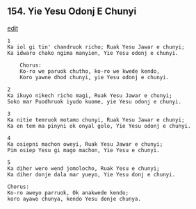 
## 154.  Yie Yesu Odonj E Chunyi
[edit](https://docs.google.com/document/d/1ZJLLvgyZAKVje5OmoWyP9tA0XEgyQkzV/edit?mode=html)



    1
    Ka iol gi tin' chandruok richo; Ruak Yesu Jawar e chunyi;
    Ka idwaro chako ngima manyien, Yie Yesu odonj e chunyi.

        Chorus:
        Ko-ro we paruok chutho, ko-ro we kwede kendo, 
        Koro yawne dhod chunyi, yie Yesu odonj e chunyi.

    2
    Ka ikuyo nikech richo magi, Ruak Yesu Jawar e chunyi; 
    Soko mar Puodhruok iyudo kuome, yie Yesu odonj e chunyi.

    3
    Ka nitie temruok motamo chunyi, Ruak Yesu Jawar e chunyi;
    Ka en tem ma pinyni ok onyal golo, Yie Yesu odonj e chunyi.

    4
    Ka osiepni machon oweyi, Ruak Yesu Jawar e chunyi; 
    Pim osiep Yesu gi mago machon, Yie Yesu e chunyi.

    5
    Ka diher wero wend jomolocho, Ruak Yesu e chunyi; 
    Ka diher donje dala mar yueyo, Yie Yesu donj e chunyi.

    Chorus:
    Ko-ro aweyo parruok, Ok anakwede kendo; 
    koro ayawo chunya, kendo Yesu donje chunya.



